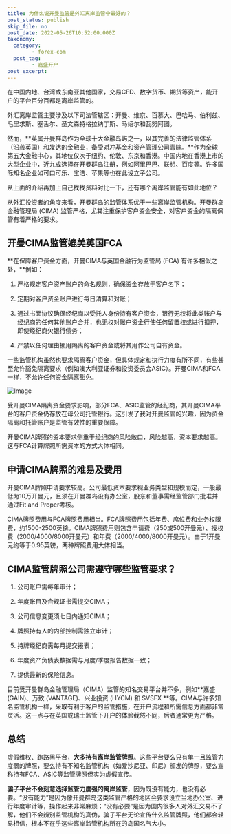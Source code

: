 ```yaml
---
title: 为什么说开曼监管是外汇离岸监管中最好的？
post_status: publish
skip_file: no
post_date: 2022-05-26T10:52:00.000Z
taxonomy:
  category:
        - forex-com
  post_tag:
        - 嘉盛开户
post_excerpt: 
---
```

在中国内地、台湾或东南亚其他国家，交易CFD、数字货币、期货等资产，能开户的平台百分百都是离岸监管的。

外汇离岸监管主要涉及以下司法管辖区：开曼、维京、百慕大、巴哈马、伯利兹、毛里求斯、塞舌尔、圣文森特格拉纳丁斯、马绍尔和瓦努阿图。

然而，**英属开曼群岛作为全球十大金融岛屿之一，以其完善的法律监管体系（沿袭英国）和发达的金融业，备受对冲基金和资产管理公司青睐。**作为全球第五大金融中心，其地位仅次于纽约、伦敦、东京和香港。中国内地在香港上市的大型企业中，近九成选择在开曼群岛注册，例如阿里巴巴、联想、百度等。许多国际知名企业如可口可乐、宝洁、苹果等也在此设立子公司。

从上面的介绍再加上自己找找资料对比一下，还有哪个离岸监管能有如此地位？

从外汇投资者的角度来看，开曼群岛的监管体系优于一些离岸监管机构。开曼群岛金融管理局 (CIMA) 监管严格，尤其注重保护客户资金安全，对客户资金的隔离保管有着严格的要求。

## 开曼CIMA监管媲美英国FCA

**在保障客户资金方面，开曼CIMA与英国金融行为监管局 (FCA) 有许多相似之处，**例如：

1. 严格规定客户资产账户的命名规则，确保资金存放于客户名下；

1. 定期对客户资金账户进行每日清算和对账；

1. 通过书面协议确保经纪商以受托人身份持有客户资金，银行无权将此类账户与经纪商的任何其他账户合并，也无权对账户资金行使任何留置权或进行扣押，即使经纪商欠银行债务；

1. 严禁以任何理由挪用隔离的客户资金或将其用作公司自有资金。

一些监管机构虽然也要求隔离客户资金，但具体规定和执行力度有所不同，有些甚至允许豁免隔离要求（例如澳大利亚证券和投资委员会ASIC）。开曼CIMA和FCA一样，不允许任何资金隔离豁免。

![Image](https://prod-files-secure.s3.us-west-2.amazonaws.com/39ed1227-6d7d-4570-be36-9ccd4a2c4241/bd849744-3fcb-4a37-8312-357962c8f065/image.png?X-Amz-Algorithm=AWS4-HMAC-SHA256&X-Amz-Content-Sha256=UNSIGNED-PAYLOAD&X-Amz-Credential=ASIAZI2LB466TRY57QSK%2F20250914%2Fus-west-2%2Fs3%2Faws4_request&X-Amz-Date=20250914T101337Z&X-Amz-Expires=3600&X-Amz-Security-Token=IQoJb3JpZ2luX2VjEN%2F%2F%2F%2F%2F%2F%2F%2F%2F%2F%2FwEaCXVzLXdlc3QtMiJGMEQCICKQUMS94zmT453l5ia%2FLV5PdoERfg22ja66ygB0smXUAiBbUiTbC3ZpYrQO8tsI2WUJDzfPxCVEPvLdRRu%2BrDsZKCr%2FAwhYEAAaDDYzNzQyMzE4MzgwNSIMA2CiAdM4%2FL%2BDoyAdKtwDwkRvZyNOmhDhzqurH77QyT%2BopNGDkIy5HUfjwGhJch5SIK0kUepnZfzQtOMT4uvKDd%2BdQ5QIvWPtOab6v%2BPL2Eo0rj%2FLESMdoXxz%2FB8dVIi3MNHCwjlTTSbukmbKCc17uox6G%2FwxHkZN2OF%2FGy6d3do961miFnaihMqFGgxECSaULumrcPiXaaerQqeCyvVxh%2BP1ZsSNYh0mQbLrNs4u3EGmorpIVXYSoW19BTGVmEL%2BmkwZgCSF8Y7R%2BkoVA2glN8ARqFueKSmltgPE70UZLwCD7s%2Bp%2BdfRbQoRRuZhNmJt0hJTK7wQNOSaP26TjSwT%2BQaUpOcICxL85z8LjF7ih7uUjH%2Fi56oVyOMX%2B%2BQWmUxGMCJyhszJp9scATpjU9Ss1rei8MKa3%2BM1LmkHsuMqBnq7tVOu5dGX%2BZq4BG2Tnzr6ylU3uEU74yhahjCQFstmVHrF5XM9TSObBsINa7WEiOzY1UJS1l2ZaI5%2Bnae5BtuWvRikV8BSnXH55QnbY0pdxRG4g73z5sN98nPhsWn1IEYeMT8cthx3DR5j8TFBwuVHUn0qh7m%2B2M8UPc8PkL%2Fb9bpCWBJbgyeMYqvBIP0WJ8tM4913uOLCHMW49nWFXUtruS%2FSmK7yBzx8Cswwnc%2BZxgY6pgGMPnsNGQFlSF0dTPpeWxuhvilwvqtyrjPCR7%2FG13Uq3nMM6QXbkBOT6w8mfVK84QUgouLebYuduveUOpYWTu8eY4GgM%2FfuL6SU%2BYLESaKksGufz0n5R04fDvRUHdjBqb8S1jg%2BMjyyjrBnJoH%2FwRNnQqDkO9EMIK%2FOi5ky11oR0%2BxCxC28IixQISCzQrYhNa9J8MhGYFXpdE0aBF%2F0wXG01h7p3THk&X-Amz-Signature=28a72e35dfd125520f46af4b382dc3446f7f88177c5343a53e7f16bf3673d2d5&X-Amz-SignedHeaders=host&x-amz-checksum-mode=ENABLED&x-id=GetObject)

受开曼CIMA隔离资金要求影响，部分FCA、ASIC监管的经纪商，其开曼CIMA平台的客户资金仍存放在母公司托管银行。这引发了我对开曼监管的兴趣，因为资金隔离和托管账户是监管有效性的重要保障。

开曼CIMA牌照的资本要求侧重于经纪商的风险敞口，风险越高，资本要求越高。这与FCA计算牌照所需资本的方式大体相同。

## **申请CIMA牌照的难易及费用**

开曼CIMA牌照申请要求较高。公司最低资本要求视业务类型和规模而定，一般最低为10万开曼元，且须在开曼群岛设有办公室，股东和董事需经监管部门批准并通过Fit and Proper考核。

CIMA牌照费用与FCA牌照费用相当。FCA牌照费用包括年费、席位费和业务权限费，约1500-2500英镑。CIMA牌照费用则包含申请费（250或500开曼元）、授权费（2000/4000/8000开曼元）和年费（2000/4000/8000开曼元）。由于1开曼元约等于0.95英镑，两种牌照费用大体相当。

## CIMA监管牌照公司需遵守哪些监管要求？

1. 公司账户需每年审计；

1. 年度账目及合规证书需提交CIMA；

1. 公司信息变更须七日内通知CIMA；

1. 牌照持有人的内部控制需独立审计；

1. 持牌经纪商需每月提交报表；

1. 年度资产负债表数据需与月度/季度报告数据一致；

1. 提供最新的保险信息。

目前受开曼群岛金融管理局（CIMA）监管的知名交易平台并不多，例如**嘉盛 (GAIN)、万致 (VANTAGE)、兴业投资 (HYCM) 和 SVSFX **等。CIMA与许多知名监管机构一样，采取有利于客户的监管措施，在开户流程和所需信息方面都非常灵活。这一点与在英国或瑞士监管下开户的体验截然不同，后者通常更为严格。

## 总结

虚假维权、跑路黑平台，**大多持有离岸监管牌照**。这些平台要么只有单一且监管力度弱的牌照，要么持有不知名监管机构（如爱沙尼亚、印尼）颁发的牌照，要么宣称持有FCA、ASIC等监管牌照但实为虚假宣传。

**骗子平台不会刻意选择监管力度强的离岸监管**，因为既没有能力，也没有必要。“没有能力”是因为像开曼群岛这类监管严格的地区会要求设立当地办公室、进行年度审计等，操作起来非常麻烦；“没有必要”是因为国内很多人对外汇交易不了解，他们不会辨别监管机构的真伪，骗子平台无论宣传什么监管牌照，他们都会轻易相信，根本不在乎这些离岸监管机构所在的岛国名气大小。